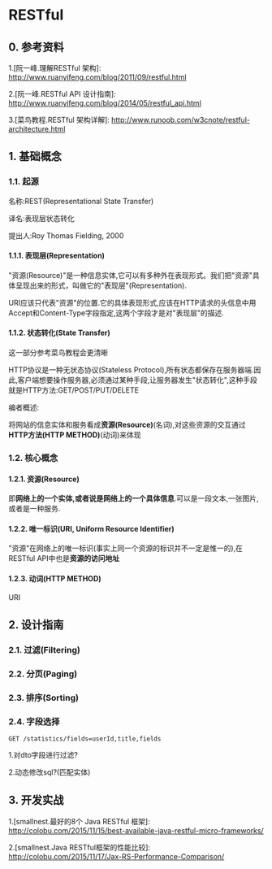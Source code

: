 # RESTful

## 0. 参考资料

1.[阮一峰.理解RESTful 架构]: http://www.ruanyifeng.com/blog/2011/09/restful.html

2.[阮一峰.RESTful API 设计指南]: http://www.ruanyifeng.com/blog/2014/05/restful_api.html

3.[菜鸟教程.RESTful 架构详解]: http://www.runoob.com/w3cnote/restful-architecture.html


## 1. 基础概念

### 1.1. 起源

名称:REST(Representational State Transfer)

译名:表现层状态转化

提出人:Roy Thomas Fielding, 2000



#### 1.1.1. 表现层(Representation)

"资源(Resource)"是一种信息实体,它可以有多种外在表现形式。我们把"资源"具体呈现出来的形式，叫做它的"表现层"(Representation).

URI应该只代表"资源"的位置.它的具体表现形式,应该在HTTP请求的头信息中用Accept和Content-Type字段指定,这两个字段才是对"表现层"的描述.

#### 1.1.2. 状态转化(State Transfer)

这一部分参考菜鸟教程会更清晰

HTTP协议是一种无状态协议(Stateless Protocol),所有状态都保存在服务器端.因此,客户端想要操作服务器,必须通过某种手段,让服务器发生"状态转化",这种手段就是HTTP方法:GET/POST/PUT/DELETE



编者概述:

将网站的信息实体和服务看成**资源(Resource)**(名词),对这些资源的交互通过**HTTP方法(HTTP METHOD)**(动词)来体现



### 1.2. 核心概念

#### 1.2.1. 资源(Resource)

即**网络上的一个实体,或者说是网络上的一个具体信息**.可以是一段文本,一张图片,或者是一种服务.



#### 1.2.2. 唯一标识(URI, Uniform Resource Identifier)

"资源"在网络上的唯一标识(事实上同一个资源的标识并不一定是惟一的),在RESTful API中也是**资源的访问地址**



#### 1.2.3. 动词(HTTP METHOD)

URI



## 2. 设计指南

### 2.1. 过滤(Filtering)

### 2.2. 分页(Paging)

### 2.3. 排序(Sorting)

### 2.4. 字段选择

```
GET /statistics/fields=userId,title,fields
```

1.对dto字段进行过滤?

2.动态修改sql?(匹配实体)

## 3. 开发实战

1.[smallnest.最好的8个 Java RESTful 框架]: http://colobu.com/2015/11/15/best-available-java-restful-micro-frameworks/

2.[smallnest.Java RESTful框架的性能比较]: http://colobu.com/2015/11/17/Jax-RS-Performance-Comparison/